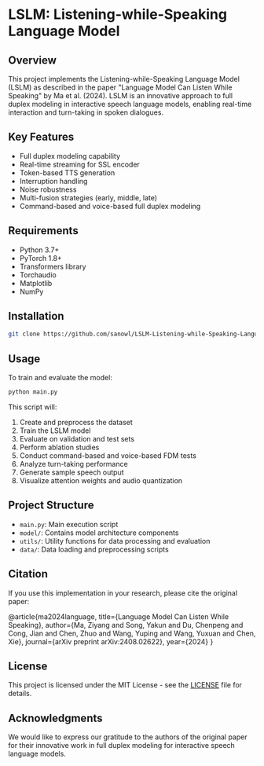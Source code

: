 
# LSLM: Listening-while-Speaking Language Model

## Overview

This project implements the Listening-while-Speaking Language Model (LSLM) as described in the paper "Language Model Can Listen While Speaking" by Ma et al. (2024). LSLM is an innovative approach to full duplex modeling in interactive speech language models, enabling real-time interaction and turn-taking in spoken dialogues.

## Key Features

- Full duplex modeling capability
- Real-time streaming for SSL encoder
- Token-based TTS generation
- Interruption handling
- Noise robustness
- Multi-fusion strategies (early, middle, late)
- Command-based and voice-based full duplex modeling

## Requirements

- Python 3.7+
- PyTorch 1.8+
- Transformers library
- Torchaudio
- Matplotlib
- NumPy

## Installation

```bash
git clone https://github.com/sanowl/LSLM-Listening-while-Speaking-Language-Model.git
```

## Usage

To train and evaluate the model:

```bash
python main.py
```

This script will:
1. Create and preprocess the dataset
2. Train the LSLM model
3. Evaluate on validation and test sets
4. Perform ablation studies
5. Conduct command-based and voice-based FDM tests
6. Analyze turn-taking performance
7. Generate sample speech output
8. Visualize attention weights and audio quantization

## Project Structure

- `main.py`: Main execution script
- `model/`: Contains model architecture components
- `utils/`: Utility functions for data processing and evaluation
- `data/`: Data loading and preprocessing scripts

## Citation

If you use this implementation in your research, please cite the original paper:

@article{ma2024language,
  title={Language Model Can Listen While Speaking},
  author={Ma, Ziyang and Song, Yakun and Du, Chenpeng and Cong, Jian and Chen, Zhuo and Wang, Yuping and Wang, Yuxuan and Chen, Xie},
  journal={arXiv preprint arXiv:2408.02622},
  year={2024}
}

## License

This project is licensed under the MIT License - see the [LICENSE](LICENSE) file for details.

## Acknowledgments

We would like to express our gratitude to the authors of the original paper for their innovative work in full duplex modeling for interactive speech language models.